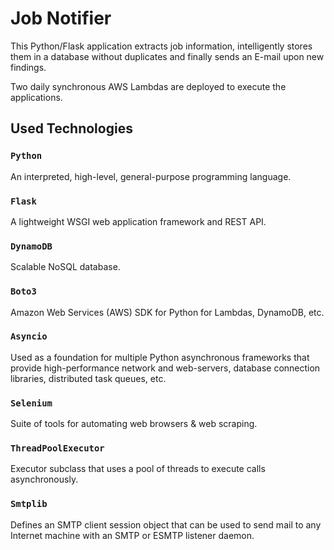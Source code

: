 # Job Notifier
This Python/Flask application extracts job information, intelligently stores them in a database without duplicates and finally sends an E-mail upon new findings.

Two daily synchronous AWS Lambdas are deployed to execute the applications.

## Used Technologies

### `Python`
An interpreted, high-level, general-purpose programming language.
### `Flask`
A lightweight WSGI web application framework and REST API.
### `DynamoDB`
Scalable NoSQL database.
### `Boto3`
Amazon Web Services (AWS) SDK for Python for Lambdas, DynamoDB, etc.
### `Asyncio`
Used as a foundation for multiple Python asynchronous frameworks that provide high-performance network and web-servers, database connection libraries, distributed task queues, etc.
### `Selenium`
Suite of tools for automating web browsers & web scraping. 
### `ThreadPoolExecutor`
Executor subclass that uses a pool of threads to execute calls asynchronously.
### `Smtplib`
Defines an SMTP client session object that can be used to send mail to any Internet machine with an SMTP or ESMTP listener daemon.